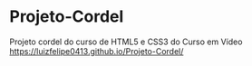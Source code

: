 # Projeto-Cordel
 Projeto cordel do curso de HTML5 e CSS3 do Curso em Vídeo
https://luizfelipe0413.github.io/Projeto-Cordel/
